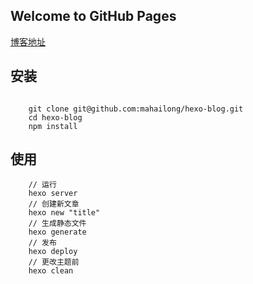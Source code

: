## Welcome to GitHub Pages

[博客地址](https://mahailong.github.io/)

## 安装

```

    git clone git@github.com:mahailong/hexo-blog.git
    cd hexo-blog
    npm install

```

## 使用

```
    // 运行
    hexo server
    // 创建新文章
    hexo new "title"
    // 生成静态文件
    hexo generate
    // 发布
    hexo deploy
    // 更改主题前
    hexo clean

```